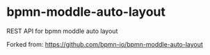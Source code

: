 # bpmn-moddle-auto-layout

REST API for bpmn moddle auto layout

Forked from: https://github.com/bpmn-io/bpmn-moddle-auto-layout
